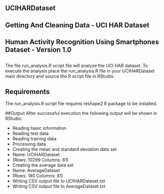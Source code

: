 ## UCIHARDataset
## Getting And Cleaning Data - UCI HAR Dataset
## Human Activity Recognition Using Smartphones Dataset - Version 1.0
##
The file run_analysis.R script file will analyze the UCI HAR dataset. To execute the analysis
place the run_analysis.R file in your UCIHARDataset main directory and source the R script file
in RStudio.

## Requirements
The run_analysis.R script file requires reshape2 R package to be installed.

##Output
After successful execution the following output will be shown in RStudio:
* Reading basic information
* Reading test data
* Reading training data
* Processing data
* Creating the mean and standard deviation data set
* Name: UCIHARDataset
* (Rows: 10299 Columns: 81)
* Creating the average data set
* Name: AverageDataset
* (Rows: 180 Columns: 81)
* Writing CSV output file to UCIHARDataset.txt
* Writing CSV output file to AverageDataset.txt